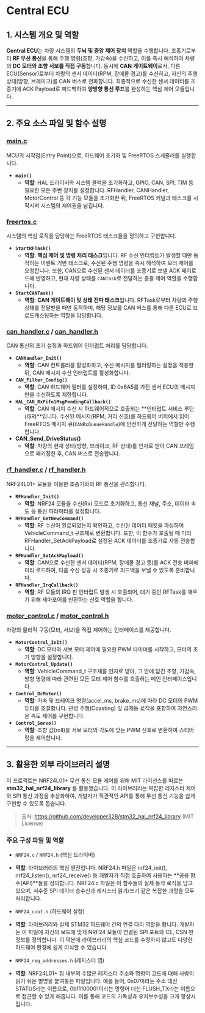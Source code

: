 # Central ECU

## 1. 시스템 개요 및 역할

**Central ECU**는 차량 시스템의 **두뇌 및 중앙 제어 장치** 역할을 수행합니다. 조종기로부터 **RF 무선 통신**을 통해 주행 명령(조향, 가감속)을 수신하고, 이를 즉시 해석하여 차량의 **DC 모터와 조향 서보를 직접 구동**합니다. 동시에 **CAN 게이트웨이**로서, 다른 ECU(Sensor)로부터 차량의 센서 데이터(RPM, 장애물 경고)를 수신하고, 자신의 주행 상태(방향, 브레이크)를 CAN 버스로 전파합니다. 최종적으로 수신한 센서 데이터를 조종기에 ACK Payload로 피드백하여 **양방향 통신 루프**를 완성하는 핵심 제어 모듈입니다.

---

## 2. 주요 소스 파일 및 함수 설명

### [main.c](./Core/Src/main.c)
MCU의 시작점(Entry Point)으로, 하드웨어 초기화 및 FreeRTOS 스케줄러를 실행합니다.

- **`main()`**
  - **역할**: HAL 드라이버와 시스템 클럭을 초기화하고, GPIO, CAN, SPI, TIM 등 필요한 모든 주변 장치를 설정합니다. RFHandler, CANHandler, MotorControl 등 각 기능 모듈을 초기화한 뒤, FreeRTOS 커널과 태스크를 시작시켜 시스템의 제어권을 넘깁니다.

### [freertos.c](./Core/Src/freertos.c)
시스템의 핵심 로직을 담당하는 FreeRTOS 태스크들을 정의하고 구현합니다.

- **`StartRFTask()`**
  - **역할**: **핵심 제어 및 명령 처리 태스크**입니다. RF 수신 인터럽트가 발생할 때만 동작하는 이벤트 기반 태스크로, 수신된 주행 명령을 즉시 해석하여 모터 제어를 요청합니다. 또한, CAN으로 수신된 센서 데이터를 조종기로 보낼 ACK 페이로드에 반영하고, 현재 차량 상태를 `CANTask`로 전달하는 총괄 제어 역할을 수행합니다.
- **`StartCANTask()`**
  - **역할**: **CAN 게이트웨이 및 상태 전파 태스크**입니다. RFTask로부터 차량의 주행 상태를 전달받을 때만 동작하며, 해당 정보를 CAN 버스를 통해 다른 ECU로 브로드캐스팅하는 역할을 담당합니다.

### [can_handler.c](./Core/Src/can_handler.c) / [can_handler.h](./Core/Inc/can_handler.h)
CAN 통신의 초기 설정과 하드웨어 인터럽트 처리를 담당합니다.

- **`CANHandler_Init()`**
  - **역할**: CAN 컨트롤러를 활성화하고, 수신 메시지를 필터링하는 설정을 적용한 뒤, CAN 메시지 수신 인터럽트를 활성화합니다.
- **`CAN_Filter_Config()`**
  - **역할**: CAN 하드웨어 필터를 설정하여, ID 0x6A5를 가진 센서 ECU의 메시지만을 수신하도록 제한합니다.
- **`HAL_CAN_RxFifo1MsgPendingCallback()`**
  - **역할**: CAN 메시지 수신 시 하드웨어적으로 호출되는 **인터럽트 서비스 루틴(ISR)**입니다. 수신된 메시지(RPM, 거리 신호)를 하드웨어 버퍼에서 읽어 FreeRTOS 메시지 큐(`CANRxQueueHandle`)에 안전하게 전달하는 역할만 수행합니다.
- **CAN_Send_DriveStatus()**
  - **역할**: 차량의 현재 상태(방향, 브레이크, RF 상태)를 인자로 받아 CAN 프레임으로 패키징한 후, CAN 버스로 전송합니다.

### [rf_handler.c](./Core/Src/rf_handler.c) / [rf_handler.h](./Core/Inc/rf_handler.h)
NRF24L01+ 모듈을 이용한 조종기와의 RF 통신을 관리합니다.

- **`RFHandler_Init()`**
  - **역할**: NRF24 모듈을 수신(Rx) 모드로 초기화하고, 통신 채널, 주소, 데이터 속도 등 통신 파라미터를 설정합니다.
- **`RFHandler_GetNewCommand()`**
  - **역할**: RF 수신이 완료되었는지 확인하고, 수신된 데이터 패킷을 파싱하여 VehicleCommand_t 구조체로 변환합니다. 또한, 이 함수가 호출될 때 미리 RFHandler_SetAckPayload로 설정된 ACK 데이터를 조종기로 자동 전송합니다.
- **`RFHandler_SetAckPayload()`**
  - **역할**: CAN으로 수신한 센서 데이터(RPM, 장애물 경고 등)를 ACK 전송 버퍼에 미리 로드하여, 다음 수신 성공 시 조종기로 피드백을 보낼 수 있도록 준비합니다.
- **`RFHandler_IrqCallback()`**
  - **역할**: RF 모듈의 IRQ 핀 인터럽트 발생 시 호출되어, 대기 중인 RFTask를 깨우기 위해 세마포어를 반환하는 신호 역할을 합니다.

### [motor_control.c](./Core/Src/motor_control.c) / [motor_control.h](./Core/Inc/motor_control.h)
차량의 물리적 구동(모터, 서보)을 직접 제어하는 인터페이스를 제공합니다.

- **`MotorControl_Init()`**
  - **역할**: DC 모터와 서보 모터 제어에 필요한 PWM 타이머를 시작하고, 모터의 초기 방향을 설정합니다.
- **`MotorControl_Update()`**
  - **역할**: VehicleCommand_t 구조체를 인자로 받아, 그 안에 담긴 조향, 가감속, 방향 명령에 따라 관련된 모든 모터 제어 함수를 호출하는 메인 인터페이스입니다.
- **`Control_DcMotor()`**
  - **역할**: 가속 및 브레이크 명령(accel_ms, brake_ms)에 따라 DC 모터의 PWM 듀티를 조절합니다. 관성 주행(Coasting) 및 급제동 로직을 포함하여 자연스러운 속도 제어를 구현합니다.
- **`Control_Servo()`**
  - **역할**: 조향 값(roll)을 서보 모터의 각도에 맞는 PWM 신호로 변환하여 스티어링을 제어합니다.

---

## 3. 활용한 외부 라이브러리 설명

이 프로젝트는 NRF24L01+ 무선 통신 모듈 제어를 위해 MIT 라이선스를 따르는 **stm32_hal_nrf24_library** 를 활용했습니다. 이 라이브러리는 복잡한 레지스터 제어와 SPI 통신 과정을 추상화하여, 개발자가 직관적인 API를 통해 무선 통신 기능을 쉽게 구현할 수 있도록 돕습니다.

> 출처: https://github.com/developer328/stm32_hal_nrf24_library (MIT License)

### 주요 구성 파일 및 역할

- `NRF24.c` / `NRF24.h` (핵심 드라이버)

- **역할**: 라이브러리의 핵심 엔진입니다. NRF24.h 파일은 nrf24_init(), nrf24_listen(), nrf24_receive() 등 개발자가 직접 호출하여 사용하는 **공용 함수(API)**들을 정의합니다. NRF24.c 파일은 이 함수들의 실제 동작 로직을 담고 있으며, 저수준 SPI 데이터 송수신과 레지스터 읽기/쓰기 같은 복잡한 과정을 모두 처리합니다.

- `NRF24_conf.h` (하드웨어 설정)
- **역할**: 라이브러리와 실제 STM32 하드웨어 간의 연결 다리 역할을 합니다. 개발자는 이 파일에 자신의 보드에 맞게 NRF24 모듈이 연결된 SPI 포트와 CE, CSN 핀 정보를 정의합니다. 이 덕분에 라이브러리의 핵심 코드를 수정하지 않고도 다양한 하드웨어 환경에 쉽게 이식할 수 있습니다.

- `NRF24_reg_addresses.h` (레지스터 맵)
- **역할**: NRF24L01+ 칩 내부의 수많은 레지스터 주소와 명령어 코드에 대해 사람이 읽기 쉬운 별명을 붙여놓은 파일입니다. 예를 들어, 0x07이라는 주소 대신 STATUS라는 이름으로, 0b11100001이라는 명령어 대신 FLUSH_TX라는 이름으로 접근할 수 있게 해줍니다. 이를 통해 코드의 가독성과 유지보수성을 크게 향상시킵니다.
